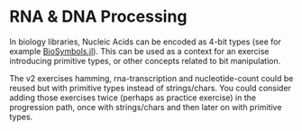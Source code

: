 # RNA & DNA Processing

In biology libraries, Nucleic Acids can be encoded as 4-bit types (see for example [BioSymbols.jl](https://github.com/BioJulia/BioSymbols.jl/blob/master/src/nucleicacid.jl)).
This can be used as a context for an exercise introducing primitive types, or other concepts related to bit manipulation.

The v2 exercises hamming, rna-transcription and nucleotide-count could be reused but with primitive types instead of strings/chars.
You could consider adding those exercises twice (perhaps as practice exercise) in the progression path, once with strings/chars and then later on with primitive types.
